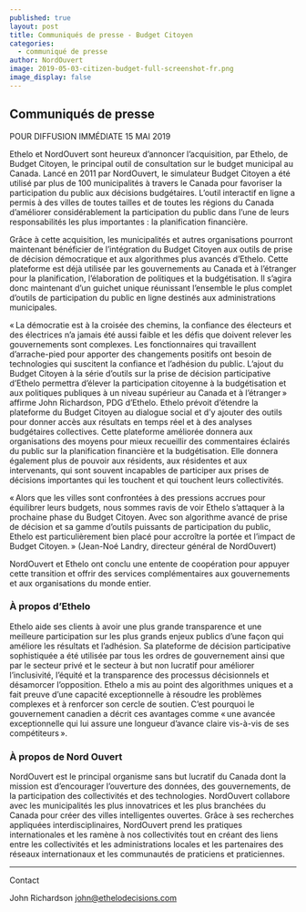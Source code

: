 ```yaml
---
published: true
layout: post
title: Communiqués de presse - Budget Citoyen
categories:
  - communiqué de presse
author: NordOuvert
image: 2019-05-03-citizen-budget-full-screenshot-fr.png
image_display: false
---
```

## Communiqués de presse

POUR DIFFUSION IMMÉDIATE
15 MAI 2019

Ethelo et NordOuvert sont heureux d’annoncer l’acquisition, par Ethelo, de Budget Citoyen, le principal outil de consultation sur le budget municipal au Canada. Lancé en 2011 par NordOuvert, le simulateur Budget Citoyen a été utilisé par plus de 100 municipalités à travers le Canada pour favoriser la participation du public aux décisions budgétaires. L’outil interactif en ligne a permis à des villes de toutes tailles et de toutes les régions du Canada d’améliorer considérablement la participation du public dans l’une de leurs responsabilités les plus importantes : la planification financière.

Grâce à cette acquisition, les municipalités et autres organisations pourront maintenant bénéficier de l’intégration du Budget Citoyen aux outils de prise de décision démocratique et aux algorithmes plus avancés d’Ethelo. Cette plateforme est déjà utilisée par les gouvernements au Canada et à l’étranger pour la planification, l’élaboration de politiques et la budgétisation. Il s’agira donc maintenant d’un guichet unique réunissant l’ensemble le plus complet d’outils de participation du public en ligne destinés aux administrations municipales.

« La démocratie est à la croisée des chemins, la confiance des électeurs et des électrices n’a jamais été aussi faible et les défis que doivent relever les gouvernements sont complexes. Les fonctionnaires qui travaillent d’arrache-pied pour apporter des changements positifs ont besoin de technologies qui suscitent la confiance et l’adhésion du public. L’ajout du Budget Citoyen à la série d’outils sur la prise de décision participative d’Ethelo permettra d’élever la participation citoyenne à la budgétisation et aux politiques publiques à un niveau supérieur au Canada et à l’étranger » affirme John Richardson, PDG d’Ethelo. Ethelo prévoit d’étendre la plateforme du Budget Citoyen au dialogue social et d’y ajouter des outils pour donner accès aux résultats en temps réel et à des analyses budgétaires collectives. Cette plateforme améliorée donnera aux organisations des moyens pour mieux recueillir des commentaires éclairés du public sur la planification financière et la budgétisation. Elle donnera également plus de pouvoir aux résidents, aux résidentes et aux intervenants, qui sont souvent incapables de participer aux prises de décisions importantes qui les touchent et qui touchent leurs collectivités.

« Alors que les villes sont confrontées à des pressions accrues pour équilibrer leurs budgets, nous sommes ravis de voir Ethelo s’attaquer à la prochaine phase du Budget Citoyen. Avec son algorithme avancé de prise de décision et sa gamme d’outils puissants de participation du public, Ethelo est particulièrement bien placé pour accroître la portée et l’impact de Budget Citoyen. » (Jean-Noé Landry, directeur général de NordOuvert)

NordOuvert et Ethelo ont conclu une entente de coopération pour appuyer cette transition et offrir des services complémentaires aux gouvernements et aux organisations du monde entier.

### À propos d’Ethelo

Ethelo aide ses clients à avoir une plus grande transparence et une meilleure participation sur les plus grands enjeux publics d’une façon qui améliore les résultats et l’adhésion. Sa plateforme de décision participative sophistiquée a été utilisée par tous les ordres de gouvernement ainsi que par le secteur privé et le secteur à but non lucratif pour améliorer l’inclusivité, l’équité et la transparence des processus décisionnels et désamorcer l’opposition. Ethelo a mis au point des algorithmes uniques et a fait preuve d’une capacité exceptionnelle à résoudre les problèmes complexes et à renforcer son cercle de soutien. C’est pourquoi le gouvernement canadien a décrit ces avantages comme « une avancée exceptionnelle qui lui assure une longueur d’avance claire vis-à-vis de ses compétiteurs ».

### À propos de Nord Ouvert

NordOuvert est le principal organisme sans but lucratif du Canada dont la mission est d’encourager l’ouverture des données, des gouvernements, de la participation des collectivités et des technologies. NordOuvert collabore avec les municipalités les plus innovatrices et les plus branchées du Canada pour créer des villes intelligentes ouvertes. Grâce à ses recherches appliquées interdisciplinaires, NordOuvert prend les pratiques internationales et les ramène à nos collectivités tout en créant des liens entre les collectivités et les administrations locales et les partenaires des réseaux internationaux et les communautés de praticiens et praticiennes.

---

Contact

John Richardson
john@ethelodecisions.com
